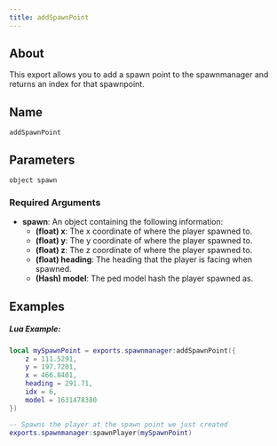 ```yaml
---
title: addSpawnPoint
---
```


## About
This export allows you to add a spawn point to the spawnmanager and returns an index for that spawnpoint.

## Name
```
addSpawnPoint
```

## Parameters

```
object spawn
```

### Required Arguments

- **spawn**: An object containing the following information:
    - **(float) x**: The x coordinate of where the player spawned to.
    - **(float) y**: The y coordinate of where the player spawned to.
    - **(float) z**: The z coordinate of where the player spawned to.
    - **(float) heading**: The heading that the player is facing when spawned.
    - **(Hash) model**: The ped model hash the player spawned as.

Examples
--------

##### Lua Example:
```lua
local mySpawnPoint = exports.spawnmanager:addSpawnPoint({
    z = 111.5291,
    y = 197.7201,
    x = 466.8401,
    heading = 291.71,
    idx = 6,
    model = 1631478380
})

-- Spawns the player at the spawn point we just created
exports.spawnmanager:spawnPlayer(mySpawnPoint)
```
